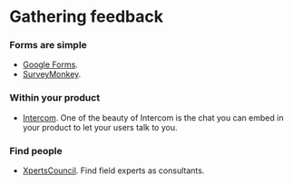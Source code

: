 # Gathering feedback

### Forms are simple

- [Google Forms](https://www.google.com/forms/).
- [SurveyMonkey](https://www.surveymonkey.com).

### Within your product

- [Intercom](https://intercom.com). One of the beauty of Intercom is the chat
  you can embed in your product to let your users talk to you.

### Find people

- [XpertsCouncil](https://xpertscouncil.com/en/home/).
  Find field experts as consultants.
